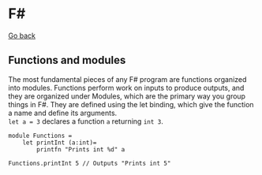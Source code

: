 # F#
[Go back](../../../README.md)

## Functions and modules
The most fundamental pieces of any F# program are functions organized into modules. Functions perform work on inputs to produce outputs, and they are organized under Modules, which are the primary way you group things in F#. They are defined using the let binding, which give the function a name and define its arguments.\
`let a = 3` declares a function `a` returning `int 3`.
```f#
module Functions = 
    let printInt (a:int)=
        printfn "Prints int %d" a

Functions.printInt 5 // Outputs "Prints int 5"
```